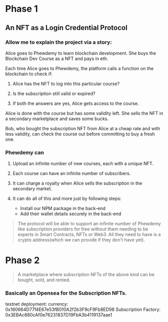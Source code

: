 # Phase 1

## An NFT as a Login Credential Protocol

### Allow me to explain the project via a story:

Alice goes to Phewdemy to learn blockchain development. She buys the Blockchain Dev Course as a NFT and pays in eth.

Each time Alice goes to Phewdemy, the platform calls a function on the blockchain to check if:

1. Alice has the NFT to log into this particular course?

2. Is the subscription still valid or expired?

3. If both the answers are yes, Alice gets access to the course.

Alice is done with the course but has some validity left. She sells the NFT in a secondary marketplace and saves some bucks.

Bob, who bought the subscription NFT from Alice at a cheap rate and with less validity, can check the course out before committing to buy a fresh one.

### Phewdemy can

1. Upload an infinite number of new courses, each with a unique NFT.

2. Each course can have an infinite number of subscribers.

3. It can charge a royalty when Alice sells the subscription in the secondary market.

4. It can do all of this and more just by following steps:

   - Install our NPM package in the back-end
   - Add their wallet details securely in the back-end

> The protocol will be able to support an infinite number of Phewdemy like subscription providers for free without them needing to be experts in Smart Contracts, NFTs or Web3. All they need to have is a crypto address(which we can provide if they don't have yet).

# Phase 2

> A marketplace where subscription NFTs of the above kind can be bought, sold, and rented.

### Basically an Opensea for the Subscription NFTs.

testnet deployment:
currency: 0x160664D77f4E67e53fB010A2f2b3F9cF9Fb8ED98
Subscription Factory: 0x3EBAc880cAf0e76231837D19FbA3b4119137aae1

